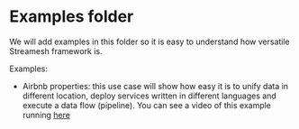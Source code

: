 Examples folder
===========

We will add examples in this folder so it is easy to understand how versatile Streamesh framework is.

Examples:
- Airbnb properties: this use case will show how easy it is to unify data in different location, deploy services written in different languages and execute a data flow (pipeline). You can see a video of this example running [here](https://www.youtube.com/watch?v=nlu9xmIURKU)
